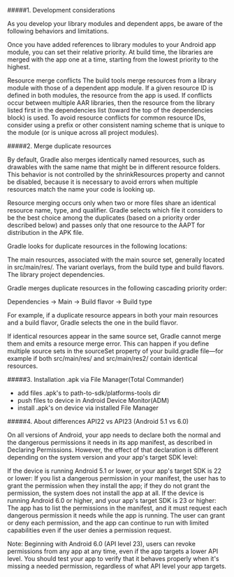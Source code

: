 #####1. Development considerations

As you develop your library modules and dependent apps, be aware of the following behaviors and limitations.

Once you have added references to library modules to your Android app module, you can set their relative priority. At build time, the libraries are merged with the app one at a time, starting from the lowest priority to the highest.

Resource merge conflicts
The build tools merge resources from a library module with those of a dependent app module. If a given resource ID is defined in both modules, the resource from the app is used.
If conflicts occur between multiple AAR libraries, then the resource from the library listed first in the dependencies list (toward the top of the dependencies block) is used.
To avoid resource conflicts for common resource IDs, consider using a prefix or other consistent naming scheme that is unique to the module (or is unique across all project modules).

#####2. Merge duplicate resources

By default, Gradle also merges identically named resources, such as drawables with the same name that might be in different resource folders. This behavior is not controlled by the shrinkResources property and cannot be disabled, because it is necessary to avoid errors when multiple resources match the name your code is looking up.

Resource merging occurs only when two or more files share an identical resource name, type, and qualifier. Gradle selects which file it considers to be the best choice among the duplicates (based on a priority order described below) and passes only that one resource to the AAPT for distribution in the APK file.

Gradle looks for duplicate resources in the following locations:

The main resources, associated with the main source set, generally located in src/main/res/.
The variant overlays, from the build type and build flavors.
The library project dependencies.

Gradle merges duplicate resources in the following cascading priority order:

Dependencies → Main → Build flavor → Build type

For example, if a duplicate resource appears in both your main resources and a build flavor, Gradle selects the one in the build flavor.

If identical resources appear in the same source set, Gradle cannot merge them and emits a resource merge error. This can happen if you define multiple source sets in the sourceSet property of your build.gradle file—for example if both src/main/res/ and src/main/res2/ contain identical resources.

#####3. Installation .apk via File Manager(Total Commander)
- add files .apk's to path-to-sdk/platforms-tools dir
- push files to device in Android Device Monitor(ADM)
- install .apk's on device via installed File Manager

#####4. About differences API22 vs API23 (Android 5.1 vs 6.0)

On all versions of Android, your app needs to declare both the normal and the dangerous permissions it needs in its app manifest, as described in Declaring Permissions. However, the effect of that declaration is different depending on the system version and your app's target SDK level:

If the device is running Android 5.1 or lower, or your app's target SDK is 22 or lower: If you list a dangerous permission in your manifest, the user has to grant the permission when they install the app; if they do not grant the permission, the system does not install the app at all.
If the device is running Android 6.0 or higher, and your app's target SDK is 23 or higher: The app has to list the permissions in the manifest, and it must request each dangerous permission it needs while the app is running. The user can grant or deny each permission, and the app can continue to run with limited capabilities even if the user denies a permission request.

Note: Beginning with Android 6.0 (API level 23), users can revoke permissions from any app at any time, even if the app targets a lower API level. You should test your app to verify that it behaves properly when it's missing a needed permission, regardless of what API level your app targets. 